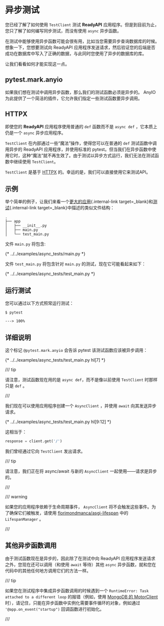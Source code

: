 # 异步测试

您已经了解了如何使用 `TestClient` 测试 **ReadyAPI** 应用程序。但是到目前为止，您只了解了如何编写同步测试，而没有使用 `async` 异步函数。

在测试中能够使用异步函数可能会很有用，比如当您需要异步查询数据库的时候。想象一下，您想要测试向 ReadyAPI 应用程序发送请求，然后验证您的后端是否成功在数据库中写入了正确的数据，与此同时您使用了异步的数据库的库。

让我们看看如何才能实现这一点。

## pytest.mark.anyio

如果我们想在测试中调用异步函数，那么我们的测试函数必须是异步的。 AnyIO 为此提供了一个简洁的插件，它允许我们指定一些测试函数要异步调用。

## HTTPX

即使您的 **ReadyAPI** 应用程序使用普通的 `def` 函数而不是 `async def` ，它本质上仍是一个 `async` 异步应用程序。

`TestClient` 在内部通过一些“魔法”操作，使得您可以在普通的 `def` 测试函数中调用异步的 ReadyAPI 应用程序，并使用标准的 pytest。但当我们在异步函数中使用它时，这种“魔法”就不再生效了。由于测试以异步方式运行，我们无法在测试函数中继续使用 `TestClient`。

`TestClient` 是基于 <a href="https://www.python-httpx.org" class="external-link" target="_blank">HTTPX</a> 的。幸运的是，我们可以直接使用它来测试API。

## 示例

举个简单的例子，让我们来看一个[更大的应用](../tutorial/bigger-applications.md){.internal-link target=_blank}和[测试](../tutorial/testing.md){.internal-link target=_blank}中描述的类似文件结构：

```
.
├── app
│   ├── __init__.py
│   ├── main.py
│   └── test_main.py
```

文件 `main.py` 将包含:

{* ../../examples/async_tests/main.py *}

文件 `test_main.py` 将包含针对 `main.py` 的测试，现在它可能看起来如下：

{* ../../examples/async_tests/test_main.py *}

## 运行测试

您可以通过以下方式照常运行测试：

<div class="termy">

```console
$ pytest

---> 100%
```

</div>

## 详细说明

这个标记 `@pytest.mark.anyio` 会告诉 pytest 该测试函数应该被异步调用：

{* ../../examples/async_tests/test_main.py hl[7] *}

/// tip

请注意，测试函数现在用的是 `async def`，而不是像以前使用 `TestClient` 时那样只是 `def` 。

///

我们现在可以使用应用程序创建一个 `AsyncClient` ，并使用 `await` 向其发送异步请求。

{* ../../examples/async_tests/test_main.py hl[9:12] *}

这相当于：

```Python
response = client.get('/')
```

我们曾经通过它向 `TestClient` 发出请求。

/// tip

请注意，我们正在将 async/await 与新的 `AsyncClient` 一起使用——请求是异步的。

///

/// warning

如果您的应用程序依赖于生命周期事件， `AsyncClient` 将不会触发这些事件。为了确保它们被触发，请使用 <a href="https://github.com/florimondmanca/asgi-lifespan#usage" class="external-link" target="_blank">florimondmanca/asgi-lifespan</a> 中的 `LifespanManager` 。

///

## 其他异步函数调用

由于测试函数现在是异步的，因此除了在测试中向 ReadyAPI 应用程序发送请求之外，您现在还可以调用（和使用 `await` 等待）其他 `async` 异步函数，就和您在代码中的其他任何地方调用它们的方法一样。

/// tip

如果您在测试程序中集成异步函数调用的时候遇到一个 `RuntimeError: Task attached to a different loop` 的报错（例如，使用 <a href="https://stackoverflow.com/questions/41584243/runtimeerror-task-attached-to-a-different-loop" class="external-link" target="_blank">MongoDB 的 MotorClient</a> 时），请记住，只能在异步函数中实例化需要事件循环的对象，例如通过 `'@app.on_event("startup")` 回调函数进行初始化。

///
